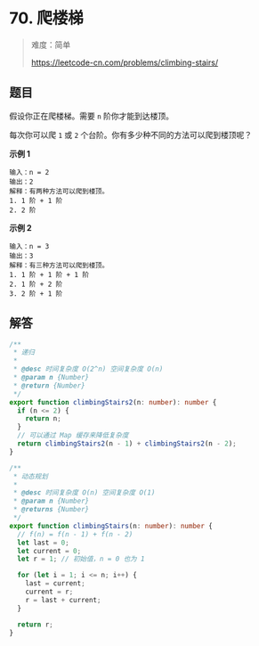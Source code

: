 # 70. 爬楼梯

> 难度：简单
>
> https://leetcode-cn.com/problems/climbing-stairs/

## 题目

假设你正在爬楼梯。需要 `n` 阶你才能到达楼顶。

每次你可以爬 `1` 或 `2` 个台阶。你有多少种不同的方法可以爬到楼顶呢？

**示例 1**

```
输入：n = 2
输出：2
解释：有两种方法可以爬到楼顶。
1. 1 阶 + 1 阶
2. 2 阶
```

**示例 2**

```
输入：n = 3
输出：3
解释：有三种方法可以爬到楼顶。
1. 1 阶 + 1 阶 + 1 阶
2. 1 阶 + 2 阶
3. 2 阶 + 1 阶
```

## 解答
```typescript
/**
 * 递归
 *
 * @desc 时间复杂度 O(2^n) 空间复杂度 O(n)
 * @param n {Number}
 * @return {Number}
 */
export function climbingStairs2(n: number): number {
  if (n <= 2) {
    return n;
  }
  // 可以通过 Map 缓存来降低复杂度
  return climbingStairs2(n - 1) + climbingStairs2(n - 2);
}

/**
 * 动态规划
 *
 * @desc 时间复杂度 O(n) 空间复杂度 O(1)
 * @param n {Number}
 * @returns {Number}
 */
export function climbingStairs(n: number): number {
  // f(n) = f(n - 1) + f(n - 2)
  let last = 0;
  let current = 0;
  let r = 1; // 初始值，n = 0 也为 1

  for (let i = 1; i <= n; i++) {
    last = current;
    current = r;
    r = last + current;
  }

  return r;
}
```